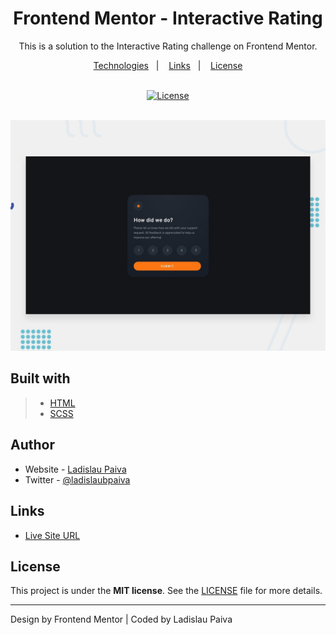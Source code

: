 <div align=center>

# Frontend Mentor - Interactive Rating

This is a solution to the Interactive Rating challenge on Frontend Mentor.

</div>

<p align="center">
  <a href="#built-with">Technologies</a>&nbsp;&nbsp;&nbsp;|&nbsp;&nbsp;&nbsp;
  <a href="#Links">Links</a>&nbsp;&nbsp;&nbsp;|&nbsp;&nbsp;&nbsp;
  <a href="#License">License</a>
</p>

<br>

<div align=center>
  <a href="LICENSE">
 <img alt="License" width="100px" src="https://img.shields.io/static/v1?label=license&message=MIT&color=002eff&labelColor=000000">
  </a>
</div>
 <br>

![Design preview for the QR code component coding challenge](./assets/desktop-preview.jpg)

## Built with

> - [HTML](#)
> - [SCSS](#)

## Author

- Website - [Ladislau Paiva](https://ladislaubpaiva.pages.dev)
- Twitter - [@ladislaubpaiva](https://www.twitter.com/ladislaubpaiva)

## Links

- [Live Site URL](https://ladislaubpaiva.github.io/challenges/nft-card)

## License

This project is under the **MIT license**. See the [LICENSE](/LICENSE) file for more details.

---

Design by Frontend Mentor | Coded by Ladislau Paiva

